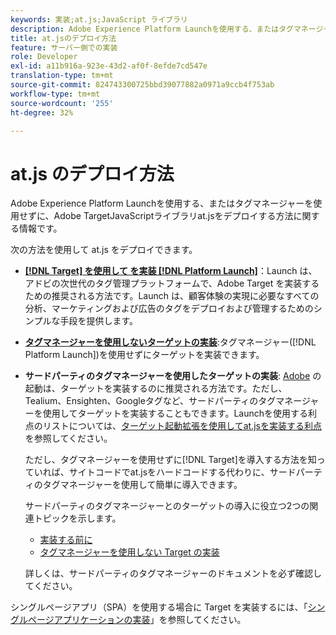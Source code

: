 ```yaml
---
keywords: 実装;at.js;JavaScript ライブラリ
description: Adobe Experience Platform Launchを使用する、またはタグマネージャーを使用せずに、Adobe [!DNL Target] at.js JavaScriptライブラリをデプロイする方法を説明します。
title: at.jsのデプロイ方法
feature: サーバー側での実装
role: Developer
exl-id: a11b916a-923e-43d2-af0f-8efde7cd547e
translation-type: tm+mt
source-git-commit: 824743300725bbd39077882a0971a9ccb4f753ab
workflow-type: tm+mt
source-wordcount: '255'
ht-degree: 32%

---
```


# at.js のデプロイ方法

Adobe Experience Platform Launchを使用する、またはタグマネージャーを使用せずに、Adobe TargetJavaScriptライブラリat.jsをデプロイする方法に関する情報です。

次の方法を使用して at.js をデプロイできます。

* **[ [!DNL Target]  を使用して を実装 [!DNL Platform Launch]](/help/c-implementing-target/c-implementing-target-for-client-side-web/how-to-deployatjs/cmp-implementing-target-using-adobe-launch.md)**：Launch は、アドビの次世代のタグ管理プラットフォームで、Adobe Target を実装するための推奨される方法です。Launch は、顧客体験の実現に必要なすべての分析、マーケティングおよび広告のタグをデプロイおよび管理するためのシンプルな手段を提供します。
* **[タグマネージャーを使用しないターゲットの実装](/help/c-implementing-target/c-implementing-target-for-client-side-web/how-to-deployatjs/implementing-target-without-a-tag-manager.md)**:タグマネージャー([!DNL Platform Launch])を使用せずにターゲットを実装できます。
* **サードパーティのタグマネージャーを使用したターゲットの実装**: [Adobe](/help/c-implementing-target/c-implementing-target-for-client-side-web/how-to-deployatjs/cmp-implementing-target-using-adobe-launch.md) の起動は、ターゲットを実装するのに推奨される方法です。ただし、Tealium、Ensighten、Googleタグなど、サードパーティのタグマネージャーを使用してターゲットを実装することもできます。Launchを使用する利点のリストについては、[ターゲット起動拡張を使用してat.jsを実装する利点](/help/c-implementing-target/c-implementing-target-for-client-side-web/how-to-deployatjs/cmp-implementing-target-using-adobe-launch.md#section_48B3F938B6F8491DAF798E0DB54EF304)を参照してください。

   ただし、タグマネージャーを使用せずに[!DNL Target]を導入する方法を知っていれば、サイトコードでat.jsをハードコードする代わりに、サードパーティのタグマネージャーを使用して簡単に導入できます。

   サードパーティのタグマネージャーとのターゲットの導入に役立つ2つの関連トピックを示します。

   * [実装する前に](/help/c-implementing-target/c-considerations-before-you-implement-target/considerations-before-you-implement-target.md)
   * [タグマネージャーを使用しない Target の実装](/help/c-implementing-target/c-implementing-target-for-client-side-web/how-to-deployatjs/implementing-target-without-a-tag-manager.md)

   詳しくは、サードパーティのタグマネージャーのドキュメントを必ず確認してください。

シングルページアプリ（SPA）を使用する場合に Target を実装するには、「[シングルページアプリケーションの実装](/help/c-implementing-target/c-implementing-target-for-client-side-web/how-to-deployatjs/target-atjs-single-page-application.md)」を参照してください。

